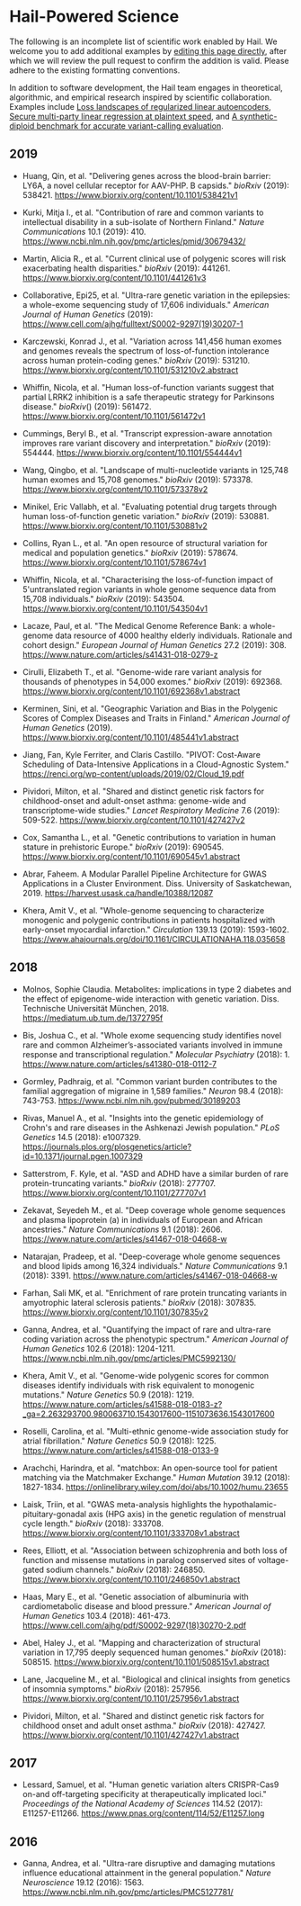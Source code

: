 # Hail-Powered Science

The following is an incomplete list of scientific work enabled by Hail. We welcome you to add additional examples by [editing this page directly](https://github.com/hail-is/hail/edit/master/hail/www/references.md), after which we will review the pull request to confirm the addition is valid. Please adhere to the existing formatting conventions.

In addition to software development, the Hail team engages in theoretical, algorithmic, and empirical research inspired by scientific collaboration. Examples include [Loss landscapes of regularized linear autoencoders](https://github.com/danielkunin/Regularized-Linear-Autoencoders), [Secure multi-party linear regression at plaintext speed](https://github.com/jbloom22/DASH), and [A synthetic-diploid benchmark for accurate variant-calling evaluation](https://www.nature.com/articles/s41592-018-0054-7).

## 2019

* Huang, Qin, et al. "Delivering genes across the blood-brain barrier: LY6A, a novel cellular receptor for AAV-PHP. B capsids." *bioRxiv* (2019): 538421. https://www.biorxiv.org/content/10.1101/538421v1

* Kurki, Mitja I., et al. "Contribution of rare and common variants to intellectual disability in a sub-isolate of Northern Finland." *Nature Communications* 10.1 (2019): 410. https://www.ncbi.nlm.nih.gov/pmc/articles/pmid/30679432/

* Martin, Alicia R., et al. "Current clinical use of polygenic scores will risk exacerbating health disparities." *bioRxiv* (2019): 441261. https://www.biorxiv.org/content/10.1101/441261v3

* Collaborative, Epi25, et al. "Ultra-rare genetic variation in the epilepsies: a whole-exome sequencing study of 17,606 individuals." *American Journal of Human Genetics* (2019): https://www.cell.com/ajhg/fulltext/S0002-9297(19)30207-1

* Karczewski, Konrad J., et al. "Variation across 141,456 human exomes and genomes reveals the spectrum of loss-of-function intolerance across human protein-coding genes." *bioRxiv* (2019): 531210. https://www.biorxiv.org/content/10.1101/531210v2.abstract

* Whiffin, Nicola, et al. "Human loss-of-function variants suggest that partial LRRK2 inhibition is a safe therapeutic strategy for Parkinsons disease." *bioRxiv*() (2019): 561472. https://www.biorxiv.org/content/10.1101/561472v1

* Cummings, Beryl B., et al. "Transcript expression-aware annotation improves rare variant discovery and interpretation." *bioRxiv* (2019): 554444. https://www.biorxiv.org/content/10.1101/554444v1

* Wang, Qingbo, et al. "Landscape of multi-nucleotide variants in 125,748 human exomes and 15,708 genomes." *bioRxiv* (2019): 573378. https://www.biorxiv.org/content/10.1101/573378v2

* Minikel, Eric Vallabh, et al. "Evaluating potential drug targets through human loss-of-function genetic variation." *bioRxiv* (2019): 530881. https://www.biorxiv.org/content/10.1101/530881v2

* Collins, Ryan L., et al. "An open resource of structural variation for medical and population genetics." *bioRxiv* (2019): 578674. https://www.biorxiv.org/content/10.1101/578674v1

* Whiffin, Nicola, et al. "Characterising the loss-of-function impact of 5'untranslated region variants in whole genome sequence data from 15,708 individuals." *bioRxiv* (2019): 543504. https://www.biorxiv.org/content/10.1101/543504v1

* Lacaze, Paul, et al. "The Medical Genome Reference Bank: a whole-genome data resource of 4000 healthy elderly individuals. Rationale and cohort design." *European Journal of Human Genetics* 27.2 (2019): 308. https://www.nature.com/articles/s41431-018-0279-z

* Cirulli, Elizabeth T., et al. "Genome-wide rare variant analysis for thousands of phenotypes in 54,000 exomes." *bioRxiv* (2019): 692368. https://www.biorxiv.org/content/10.1101/692368v1.abstract

* Kerminen, Sini, et al. "Geographic Variation and Bias in the Polygenic Scores of Complex Diseases and Traits in Finland." *American Journal of Human Genetics* (2019). https://www.biorxiv.org/content/10.1101/485441v1.abstract

* Jiang, Fan, Kyle Ferriter, and Claris Castillo. "PIVOT: Cost-Aware Scheduling of Data-Intensive Applications in a Cloud-Agnostic System." https://renci.org/wp-content/uploads/2019/02/Cloud_19.pdf

* Pividori, Milton, et al. "Shared and distinct genetic risk factors for childhood-onset and adult-onset asthma: genome-wide and transcriptome-wide studies." *Lancet Respiratory Medicine* 7.6 (2019): 509-522. https://www.biorxiv.org/content/10.1101/427427v2

* Cox, Samantha L., et al. "Genetic contributions to variation in human stature in prehistoric Europe." *bioRxiv* (2019): 690545. https://www.biorxiv.org/content/10.1101/690545v1.abstract

* Abrar, Faheem. A Modular Parallel Pipeline Architecture for GWAS Applications in a Cluster Environment. Diss. University of Saskatchewan, 2019. https://harvest.usask.ca/handle/10388/12087

* Khera, Amit V., et al. "Whole-genome sequencing to characterize monogenic and polygenic contributions in patients hospitalized with early-onset myocardial infarction." *Circulation* 139.13 (2019): 1593-1602. https://www.ahajournals.org/doi/10.1161/CIRCULATIONAHA.118.035658

## 2018

* Molnos, Sophie Claudia. Metabolites: implications in type 2 diabetes and the effect of epigenome-wide interaction with genetic variation. Diss. Technische Universität München, 2018. https://mediatum.ub.tum.de/1372795f

* Bis, Joshua C., et al. "Whole exome sequencing study identifies novel rare and common Alzheimer’s-associated variants involved in immune response and transcriptional regulation." *Molecular Psychiatry* (2018): 1. https://www.nature.com/articles/s41380-018-0112-7

* Gormley, Padhraig, et al. "Common variant burden contributes to the familial aggregation of migraine in 1,589 families." *Neuron* 98.4 (2018): 743-753. https://www.ncbi.nlm.nih.gov/pubmed/30189203

* Rivas, Manuel A., et al. "Insights into the genetic epidemiology of Crohn's and rare diseases in the Ashkenazi Jewish population." *PLoS Genetics* 14.5 (2018): e1007329. https://journals.plos.org/plosgenetics/article?id=10.1371/journal.pgen.1007329

* Satterstrom, F. Kyle, et al. "ASD and ADHD have a similar burden of rare protein-truncating variants." *bioRxiv* (2018): 277707. https://www.biorxiv.org/content/10.1101/277707v1

* Zekavat, Seyedeh M., et al. "Deep coverage whole genome sequences and plasma lipoprotein (a) in individuals of European and African ancestries." *Nature Communications* 9.1 (2018): 2606. https://www.nature.com/articles/s41467-018-04668-w

* Natarajan, Pradeep, et al. "Deep-coverage whole genome sequences and blood lipids among 16,324 individuals." *Nature Communications* 9.1 (2018): 3391. https://www.nature.com/articles/s41467-018-04668-w

* Farhan, Sali MK, et al. "Enrichment of rare protein truncating variants in amyotrophic lateral sclerosis patients." *bioRxiv* (2018): 307835. https://www.biorxiv.org/content/10.1101/307835v2

* Ganna, Andrea, et al. "Quantifying the impact of rare and ultra-rare coding variation across the phenotypic spectrum." *American Journal of Human Genetics* 102.6 (2018): 1204-1211. https://www.ncbi.nlm.nih.gov/pmc/articles/PMC5992130/

* Khera, Amit V., et al. "Genome-wide polygenic scores for common diseases identify individuals with risk equivalent to monogenic mutations." *Nature Genetics* 50.9 (2018): 1219. https://www.nature.com/articles/s41588-018-0183-z?_ga=2.263293700.980063710.1543017600-1151073636.1543017600

* Roselli, Carolina, et al. "Multi-ethnic genome-wide association study for atrial fibrillation." *Nature Genetics* 50.9 (2018): 1225. https://www.nature.com/articles/s41588-018-0133-9

* Arachchi, Harindra, et al. "matchbox: An open‐source tool for patient matching via the Matchmaker Exchange." *Human Mutation* 39.12 (2018): 1827-1834. https://onlinelibrary.wiley.com/doi/abs/10.1002/humu.23655

* Laisk, Triin, et al. "GWAS meta-analysis highlights the hypothalamic-pituitary-gonadal axis (HPG axis) in the genetic regulation of menstrual cycle length." *bioRxiv* (2018): 333708. https://www.biorxiv.org/content/10.1101/333708v1.abstract

* Rees, Elliott, et al. "Association between schizophrenia and both loss of function and missense mutations in paralog conserved sites of voltage-gated sodium channels." *bioRxiv* (2018): 246850. https://www.biorxiv.org/content/10.1101/246850v1.abstract

* Haas, Mary E., et al. "Genetic association of albuminuria with cardiometabolic disease and blood pressure." *American Journal of Human Genetics* 103.4 (2018): 461-473. https://www.cell.com/ajhg/pdf/S0002-9297(18)30270-2.pdf

* Abel, Haley J., et al. "Mapping and characterization of structural variation in 17,795 deeply sequenced human genomes." *bioRxiv* (2018): 508515. https://www.biorxiv.org/content/10.1101/508515v1.abstract

* Lane, Jacqueline M., et al. "Biological and clinical insights from genetics of insomnia symptoms." *bioRxiv* (2018): 257956. https://www.biorxiv.org/content/10.1101/257956v1.abstract

* Pividori, Milton, et al. "Shared and distinct genetic risk factors for childhood onset and adult onset asthma." *bioRxiv* (2018): 427427. https://www.biorxiv.org/content/10.1101/427427v1.abstract

## 2017

* Lessard, Samuel, et al. "Human genetic variation alters CRISPR-Cas9 on-and off-targeting specificity at therapeutically implicated loci." *Proceedings of the National Academy of Sciences* 114.52 (2017): E11257-E11266. https://www.pnas.org/content/114/52/E11257.long

## 2016

* Ganna, Andrea, et al. "Ultra-rare disruptive and damaging mutations influence educational attainment in the general population." *Nature Neuroscience* 19.12 (2016): 1563. https://www.ncbi.nlm.nih.gov/pmc/articles/PMC5127781/
